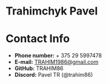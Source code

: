 # Trahimchyk Pavel
# Contact Info
* **Phone number:** + 375 29 5997478
* **E-mail:** TRAHIM1986@gmail.com
* **GitHub:** TRAHIM86
* **Discord:** Pavel TR (@trahim86)

